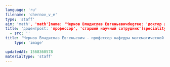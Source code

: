 ```yaml
---
language: 'ru'
filename: 'chernov_v_e'
type: 'staff'
aim: 'math', 'math']name: 'Чернов Владислав Евгеньевичdegree: 'доктор физико-математических наук'
title: 'доцентpost: 'профессор', 'старший научный сотрудник']speciality: '(01.04.02) Теоретическая физика, (01.04.05) Оптикаcontacts: []avatar:
  - src: ''
title: 'Чернов Владислав Евгеньевич - профессор кафедры математической физики'
    type: 'image'

updatedAt: 1568360578
materialType: 'staff'
---
```


